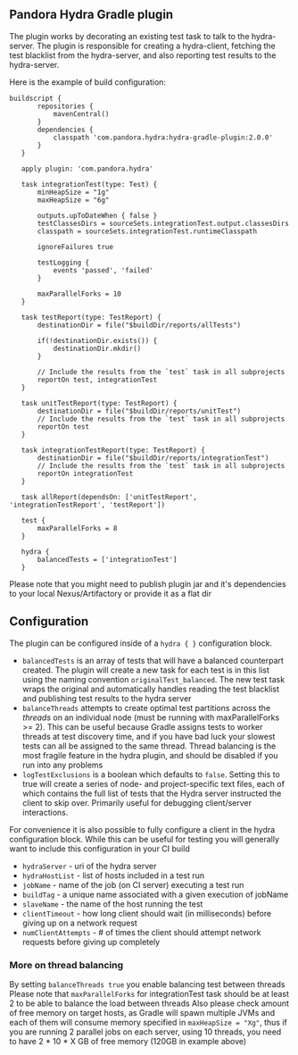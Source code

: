## Pandora Hydra Gradle plugin ##

The plugin works by decorating an existing test task to talk to the hydra-server.
The plugin is responsible for creating a hydra-client, fetching the test blacklist from the hydra-server, and also reporting test results
to the hydra-server. 

Here is the example of build configuration: 
```
buildscript {
       repositories {
           mavenCentral()
       }
       dependencies {
           classpath 'com.pandora.hydra:hydra-gradle-plugin:2.0.0'
       }
   }
   
   apply plugin: 'com.pandora.hydra'
   
   task integrationTest(type: Test) {
       minHeapSize = "1g"
       maxHeapSize = "6g"
   
       outputs.upToDateWhen { false }
       testClassesDirs = sourceSets.integrationTest.output.classesDirs
       classpath = sourceSets.integrationTest.runtimeClasspath
   
       ignoreFailures true
   
       testLogging {
           events 'passed', 'failed'
       }
   
       maxParallelForks = 10
   }
   
   task testReport(type: TestReport) {
       destinationDir = file("$buildDir/reports/allTests")
   
       if(!destinationDir.exists()) {
           destinationDir.mkdir()
       }
   
       // Include the results from the `test` task in all subprojects
       reportOn test, integrationTest
   }
   
   task unitTestReport(type: TestReport) {
       destinationDir = file("$buildDir/reports/unitTest")
       // Include the results from the `test` task in all subprojects
       reportOn test
   }
   
   task integrationTestReport(type: TestReport) {
       destinationDir = file("$buildDir/reports/integrationTest")
       // Include the results from the `test` task in all subprojects
       reportOn integrationTest
   }
   
   task allReport(dependsOn: ['unitTestReport', 'integrationTestReport', 'testReport'])
   
   test {
       maxParallelForks = 8
   }
   
   hydra {
       balancedTests = ['integrationTest']
   }
```
Please note that you might need to publish plugin jar and it's dependencies to your local Nexus/Artifactory or provide it as a flat dir


## Configuration

The plugin can be configured inside of a `hydra { }` configuration block.

+ `balancedTests` is an array of tests that will have a balanced counterpart created. The plugin will create a new task for 
each test is in this list using the naming convention `originalTest_balanced`. The new test task wraps the original and automatically
handles reading the test blacklist and publishing test results to the hydra server
+ `balanceThreads` attempts to create optimal test partitions across the _threads_ on an individual node (must be running with maxParallelForks >= 2).
This can be useful because Gradle assigns tests to worker threads at test discovery time, and if you have bad luck your slowest tests
can all be assigned to the same thread. Thread balancing is the most fragile feature in the hydra plugin, and should be disabled if you run
into any problems
+ `logTestExclusions` is a boolean which defaults to `false`. Setting this to true will create a series of node- and
project-specific text files, each of which contains the full list of tests that the Hydra server instructed the client
to skip over. Primarily useful for debugging client/server interactions.

For convenience it is also possible to fully configure a client in the hydra configuration block. While this can be useful for testing
you will generally want to include this configuration in your CI build

+ `hydraServer` - uri of the hydra server
+ `hydraHostList` - list of hosts included in a test run
+ `jobName` - name of the job (on CI server) executing a test run
+ `buildTag` - a unique name associated with a given execution of jobName
+ `slaveName` - the name of the host running the test
+ `clientTimeout` - how long client should wait (in milliseconds) before giving up on a network request
+ `numClientAttempts` - # of times the client should attempt network requests before giving up completely

### More on thread balancing 

By setting `balanceThreads true` you enable balancing test between threads
Please note that `maxParallelForks` for integrationTest task should be at least 2 to be able to balance the load between threads
Also please check amount of free memory on target hosts, as Gradle will spawn multiple JVMs and each of them will consume
memory specified in `maxHeapSize = "Xg"`, thus if you are running 2 parallel jobs on each server, using 10 threads,
you need to have 2 * 10 * X GB of free memory (120GB in example above)



